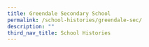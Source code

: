 ```yaml
---
title: Greendale Secondary School
permalink: /school-histories/greendale-sec/
description: ""
third_nav_title: School Histories
---
```

